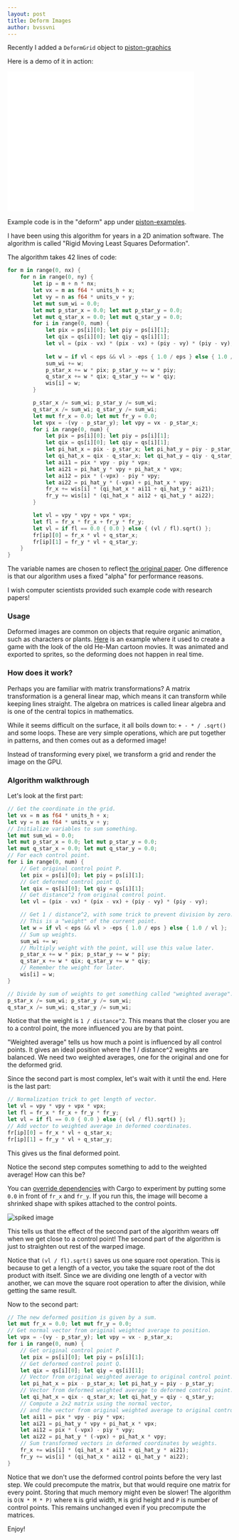 ```yaml
---
layout: post
title: Deform Images
author: bvssvni
---
```


Recently I added a `DeformGrid` object to [piston-graphics](https://github.com/PistonDevelopers/graphics)

Here is a demo of it in action:

<iframe width="420" height="315" src="//www.youtube.com/embed/qW4OlBWH5Gs" frameborder="0" allowfullscreen></iframe>

Example code is in the "deform" app under [piston-examples](https://github.com/pistondevelopers/piston-examples).

I have been using this algorithm for years in a 2D animation software.
The algorithm is called "Rigid Moving Least Squares Deformation".

The algorithm takes 42 lines of code:

```Rust
for m in range(0, nx) {
    for n in range(0, ny) {
        let ip = m + n * nx;
        let vx = m as f64 * units_h + x;
        let vy = n as f64 * units_v + y;
        let mut sum_wi = 0.0;
        let mut p_star_x = 0.0; let mut p_star_y = 0.0;
        let mut q_star_x = 0.0; let mut q_star_y = 0.0;
        for i in range(0, num) {
            let pix = ps[i][0]; let piy = ps[i][1];
            let qix = qs[i][0]; let qiy = qs[i][1];
            let vl = (pix - vx) * (pix - vx) + (piy - vy) * (piy - vy);
       
            let w = if vl < eps && vl > -eps { 1.0 / eps } else { 1.0 / vl };
            sum_wi += w;
            p_star_x += w * pix; p_star_y += w * piy;
            q_star_x += w * qix; q_star_y += w * qiy;
            wis[i] = w;
        }

        p_star_x /= sum_wi; p_star_y /= sum_wi;
        q_star_x /= sum_wi; q_star_y /= sum_wi;
        let mut fr_x = 0.0; let mut fr_y = 0.0;
        let vpx = -(vy - p_star_y); let vpy = vx - p_star_x;
        for i in range(0, num) {
            let pix = ps[i][0]; let piy = ps[i][1];
            let qix = qs[i][0]; let qiy = qs[i][1];
            let pi_hat_x = pix - p_star_x; let pi_hat_y = piy - p_star_y;
            let qi_hat_x = qix - q_star_x; let qi_hat_y = qiy - q_star_y;
            let ai11 = pix * vpy - piy * vpx;
            let ai21 = pi_hat_y * vpy + pi_hat_x * vpx;
            let ai12 = pix * (-vpx) - piy * vpy;
            let ai22 = pi_hat_y * (-vpx) + pi_hat_x * vpy;
            fr_x += wis[i] * (qi_hat_x * ai11 + qi_hat_y * ai21);
            fr_y += wis[i] * (qi_hat_x * ai12 + qi_hat_y * ai22);
        }

        let vl = vpy * vpy + vpx * vpx;
        let fl = fr_x * fr_x + fr_y * fr_y;
        let vl = if fl == 0.0 { 0.0 } else { (vl / fl).sqrt() };
        fr[ip][0] = fr_x * vl + q_star_x;
        fr[ip][1] = fr_y * vl + q_star_y;
    }
}
```

The variable names are chosen to reflect [the original paper](https://github.com/PistonDevelopers/graphics/issues/625).
One difference is that our algorithm uses a fixed "alpha" for performance reasons.

I wish computer scientists provided such example code with research papers!

### Usage

Deformed images are common on objects that require organic animation, such as characters or plants.
[Here](https://www.youtube.com/watch?v=8w11OsruvZw) is an example where it used to create a game
with the look of the old He-Man cartoon movies.
It was animated and exported to sprites, so the deforming does not happen in real time.

### How does it work?

Perhaps you are familiar with matrix transformations?
A matrix transformation is a general linear map,
which means it can transform while keeping lines straight.
The algebra on matrices is called linear algebra and is one of the central topics in mathematics.

While it seems difficult on the surface, it all boils down to: `+ - * / .sqrt()` and some loops.
These are very simple operations, which are put together in patterns, and then comes out as a deformed image!

Instead of transforming every pixel, we transform a grid and render the image on the GPU.

### Algorithm walkthrough

Let's look at the first part:

```Rust
// Get the coordinate in the grid.
let vx = m as f64 * units_h + x;
let vy = n as f64 * units_v + y;
// Initialize variables to sum something.
let mut sum_wi = 0.0;
let mut p_star_x = 0.0; let mut p_star_y = 0.0;
let mut q_star_x = 0.0; let mut q_star_y = 0.0;
// For each control point.
for i in range(0, num) {
    // Get original control point P.
    let pix = ps[i][0]; let piy = ps[i][1];
    // Get deformed control point Q.
    let qix = qs[i][0]; let qiy = qs[i][1];
    // Get distance^2 from original control point.
    let vl = (pix - vx) * (pix - vx) + (piy - vy) * (piy - vy);

    // Get 1 / distance^2, with some trick to prevent division by zero.
    // This is a "weight" of the current point.
    let w = if vl < eps && vl > -eps { 1.0 / eps } else { 1.0 / vl };
    // Sum up weights.
    sum_wi += w;
    // Multiply weight with the point, will use this value later.
    p_star_x += w * pix; p_star_y += w * piy;
    q_star_x += w * qix; q_star_y += w * qiy;
    // Remember the weight for later.
    wis[i] = w;
}

// Divide by sum of weights to get something called "weighted average".
p_star_x /= sum_wi; p_star_y /= sum_wi;
q_star_x /= sum_wi; q_star_y /= sum_wi;
```

Notice that the weight is `1 / distance^2`.
This means that the closer you are to a control point,
the more influenced you are by that point.

"Weighted average" tells us how much a point is influenced by all control points.
It gives an ideal position where the 1 / distance^2 weights are balanced.
We need two weighted averages, one for the original and one for the deformed grid.

Since the second part is most complex, let's wait with it until the end.
Here is the last part:

```Rust
// Normalization trick to get length of vector.
let vl = vpy * vpy + vpx * vpx;
let fl = fr_x * fr_x + fr_y * fr_y;
let vl = if fl == 0.0 { 0.0 } else { (vl / fl).sqrt() };
// Add vector to weighted average in deformed coordinates.
fr[ip][0] = fr_x * vl + q_star_x;
fr[ip][1] = fr_y * vl + q_star_y;
```

This gives us the final deformed point.

Notice the second step computes something to add to the weighted average!
How can this be?

You can [override dependencies](https://github.com/PistonDevelopers/piston/issues/482)
with Cargo to experiment by putting some `0.0` in front of `fr_x` and `fr_y`.
If you run this, the image will become a shrinked shape with spikes attached to the control points.

![spiked image](http://i.imgur.com/JR1JAwl.png)

This tells us that the effect of the second part
of the algorithm wears off when we get close to a control point!
The second part of the algorithm is just to straighten out rest of the warped image.

Notice that `(vl / fl).sqrt()` saves us one square root operation.
This is because to get a length of a vector, you take the square root
of the dot product with itself.
Since we are dividing one length of a vector with another,
we can move the square root operation to after the division,
while getting the same result.

Now to the second part:

```Rust
// The new deformed position is given by a sum.
let mut fr_x = 0.0; let mut fr_y = 0.0;
// Get normal vector from original weighted average to position.
let vpx = -(vy - p_star_y); let vpy = vx - p_star_x;
for i in range(0, num) {
    // Get original control point P.
    let pix = ps[i][0]; let piy = ps[i][1];
    // Get deformed control point Q.
    let qix = qs[i][0]; let qiy = qs[i][1];
    // Vector from original weighted average to original control point.
    let pi_hat_x = pix - p_star_x; let pi_hat_y = piy - p_star_y;
    // Vector from deformed weighted average to deformed control point.
    let qi_hat_x = qix - q_star_x; let qi_hat_y = qiy - q_star_y;
    // Compute a 2x2 matrix using the normal vector,
    // and the vector from original weighted average to original control point.
    let ai11 = pix * vpy - piy * vpx;
    let ai21 = pi_hat_y * vpy + pi_hat_x * vpx;
    let ai12 = pix * (-vpx) - piy * vpy;
    let ai22 = pi_hat_y * (-vpx) + pi_hat_x * vpy;
    // Sum transformed vectors in deformed coordinates by weights.
    fr_x += wis[i] * (qi_hat_x * ai11 + qi_hat_y * ai21);
    fr_y += wis[i] * (qi_hat_x * ai12 + qi_hat_y * ai22);
}
```

Notice that we don't use the deformed control points before the very last step.
We could precompute the matrix, but that would require one matrix for every point.
Storing that much memory might even be slower!
The algorithm is `O(N * M * P)` where `N` is grid width, `M` is grid height and `P` is number of control points.
This remains unchanged even if you precompute the matrices.

Enjoy!
